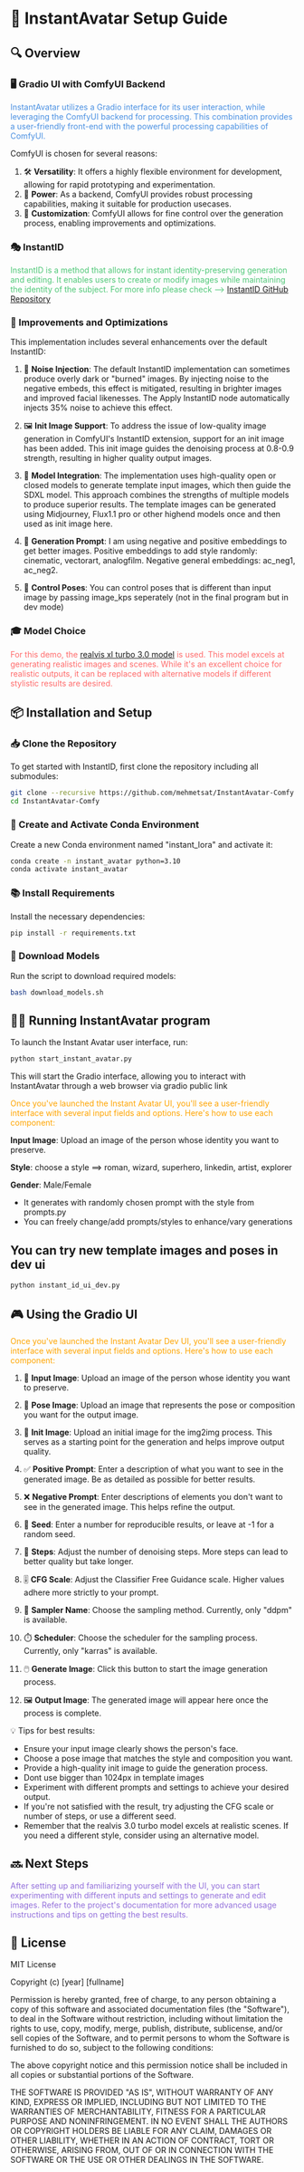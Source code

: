 # 🌟 InstantAvatar Setup Guide

## 🔍 Overview

### 🖥️ Gradio UI with ComfyUI Backend
<span style="color: #4a90e2;">InstantAvatar utilizes a Gradio interface for its user interaction, while leveraging the ComfyUI backend for processing. This combination provides a user-friendly front-end with the powerful processing capabilities of ComfyUI.</span>

ComfyUI is chosen for several reasons:
1. 🛠️ **Versatility**: It offers a highly flexible environment for development, allowing for rapid prototyping and experimentation.
2. 💪 **Power**: As a backend, ComfyUI provides robust processing capabilities, making it suitable for production usecases.
3. 🎨 **Customization**: ComfyUI allows for fine control over the generation process, enabling improvements and optimizations.

### 🎭 InstantID
<span style="color: #50c878;">InstantID is a method that allows for instant identity-preserving generation and editing. It enables users to create or modify images while maintaining the identity of the subject. For more info please check --> <a href="https://github.com/instantX-research/InstantID">InstantID GitHub Repository</a></span>


### 🚀 Improvements and Optimizations
This implementation includes several enhancements over the default InstantID:

1. 🌈 **Noise Injection**: The default InstantID implementation can sometimes produce overly dark or "burned" images. By injecting noise to the negative embeds, this effect is mitigated, resulting in brighter images and improved facial likenesses. The Apply InstantID node automatically injects 35% noise to achieve this effect.

2. 🖼️ **Init Image Support**: To address the issue of low-quality image generation in ComfyUI's InstantID extension, support for an init image has been added. This init image guides the denoising process at 0.8-0.9 strength, resulting in higher quality output images.

3. 🧠 **Model Integration**: The implementation uses high-quality open or closed models to generate template input images, which then guide the SDXL model. This approach combines the strengths of multiple models to produce superior results. The template images can be generated using Midjourney, Flux1.1 pro or other highend models once and then used as init image here.

4. 🌟 **Generation Prompt**: I am using negative and positive embeddings to get better images. Positive embeddings to add style randomly: cinematic, vectorart, analogfilm. Negative general embeddings: ac_neg1, ac_neg2.

5. 🌟 **Control Poses**: You can control poses that is different than input image by passing image_kps seperately (not in the final program but in dev mode)



### 🎓 Model Choice
<span style="color: #ff6b6b;">For this demo, the <a href="https://civitai.com/models/139562?modelVersionId=272378">realvis xl turbo 3.0 model</a> is used. This model excels at generating realistic images and scenes. While it's an excellent choice for realistic outputs, it can be replaced with alternative models if different stylistic results are desired.</span>

## 📦 Installation and Setup

### 📥 Clone the Repository
To get started with InstantID, first clone the repository including all submodules:

```bash
git clone --recursive https://github.com/mehmetsat/InstantAvatar-Comfy.git
cd InstantAvatar-Comfy
```

### 🐍 Create and Activate Conda Environment
Create a new Conda environment named "instant_lora" and activate it:

```bash
conda create -n instant_avatar python=3.10
conda activate instant_avatar
```

### 📚 Install Requirements
Install the necessary dependencies:

```bash
pip install -r requirements.txt
```

### 🔽 Download Models
Run the script to download required models:

```bash
bash download_models.sh
```

## 🏃‍♂️ Running InstantAvatar program

To launch the Instant Avatar user interface, run:

```bash
python start_instant_avatar.py
```

This will start the Gradio interface, allowing you to interact with InstantAvatar through a web browser via gradio public link

<span style="color: #ffa500;">Once you've launched the Instant Avatar UI, you'll see a user-friendly interface with several input fields and options. Here's how to use each component:</span>

**Input Image**: Upload an image of the person whose identity you want to preserve.

**Style**: choose a style ==> roman, wizard, superhero, linkedin, artist, explorer

**Gender**: Male/Female

- It generates with randomly chosen prompt with the style from prompts.py
- You can freely change/add prompts/styles to enhance/vary generations

## You can try new template images and poses in dev ui

```bash
python instant_id_ui_dev.py
```
## 🎮 Using the Gradio UI

<span style="color: #ffa500;">Once you've launched the Instant Avatar Dev UI, you'll see a user-friendly interface with several input fields and options. Here's how to use each component:</span>

1. 📸 **Input Image**: Upload an image of the person whose identity you want to preserve.

2. 🕺 **Pose Image**: Upload an image that represents the pose or composition you want for the output image.

3. 🎨 **Init Image**: Upload an initial image for the img2img process. This serves as a starting point for the generation and helps improve output quality.

4. ✅ **Positive Prompt**: Enter a description of what you want to see in the generated image. Be as detailed as possible for better results.

5. ❌ **Negative Prompt**: Enter descriptions of elements you don't want to see in the generated image. This helps refine the output.

6. 🎲 **Seed**: Enter a number for reproducible results, or leave at -1 for a random seed.

7. 🔢 **Steps**: Adjust the number of denoising steps. More steps can lead to better quality but take longer.

8. 🎚️ **CFG Scale**: Adjust the Classifier Free Guidance scale. Higher values adhere more strictly to your prompt.

9. 🧮 **Sampler Name**: Choose the sampling method. Currently, only "ddpm" is available.

10. ⏱️ **Scheduler**: Choose the scheduler for the sampling process. Currently, only "karras" is available.

11. 🖱️ **Generate Image**: Click this button to start the image generation process.

12. 🖼️ **Output Image**: The generated image will appear here once the process is complete.

💡 Tips for best results:
- Ensure your input image clearly shows the person's face.
- Choose a pose image that matches the style and composition you want.
- Provide a high-quality init image to guide the generation process.
- Dont use bigger than 1024px in template images
- Experiment with different prompts and settings to achieve your desired output.
- If you're not satisfied with the result, try adjusting the CFG scale or number of steps, or use a different seed.
- Remember that the realvis 3.0 turbo model excels at realistic scenes. If you need a different style, consider using an alternative model.

## 🔜 Next Steps

<span style="color: #9370db;">After setting up and familiarizing yourself with the UI, you can start experimenting with different inputs and settings to generate and edit images. Refer to the project's documentation for more advanced usage instructions and tips on getting the best results.</span>

## 📜 License

MIT License

Copyright (c) [year] [fullname]

Permission is hereby granted, free of charge, to any person obtaining a copy
of this software and associated documentation files (the "Software"), to deal
in the Software without restriction, including without limitation the rights
to use, copy, modify, merge, publish, distribute, sublicense, and/or sell
copies of the Software, and to permit persons to whom the Software is
furnished to do so, subject to the following conditions:

The above copyright notice and this permission notice shall be included in all
copies or substantial portions of the Software.

THE SOFTWARE IS PROVIDED "AS IS", WITHOUT WARRANTY OF ANY KIND, EXPRESS OR
IMPLIED, INCLUDING BUT NOT LIMITED TO THE WARRANTIES OF MERCHANTABILITY,
FITNESS FOR A PARTICULAR PURPOSE AND NONINFRINGEMENT. IN NO EVENT SHALL THE
AUTHORS OR COPYRIGHT HOLDERS BE LIABLE FOR ANY CLAIM, DAMAGES OR OTHER
LIABILITY, WHETHER IN AN ACTION OF CONTRACT, TORT OR OTHERWISE, ARISING FROM,
OUT OF OR IN CONNECTION WITH THE SOFTWARE OR THE USE OR OTHER DEALINGS IN THE
SOFTWARE.